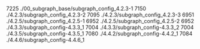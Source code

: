    7225 ./00_subgraph_base/subgraph_config_4.2.3-1
   7150 ./4.2.3/subgraph_config_4.2.3-2
   7095 ./4.2.3/subgraph_config_4.2.3-3
   6951 ./4.2.5/subgraph_config_4.2.5-1
   6952 ./4.2.5/subgraph_config_4.2.5-2
   6952 ./4.3.3/subgraph_config-4.3.3_1
   7004 ./4.3.3/subgraph_config-4.3.3_2
   7004 ./4.3.5/subgraph_config-4.3.5_1
   7080 ./4.4.2/subgraph_config-4.4.2_1
   7084 ./4.4.6/subgraph_config-4.4.6_1
